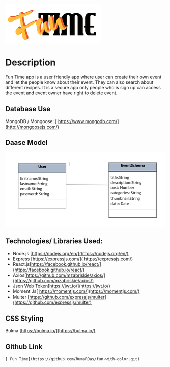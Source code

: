 ![image](./images/logo-1.png)

# Description
Fun Time app is a user friendly app where user can create their own event and let the people know about their event. They can also search about different recipes.
It is a secure app only people who is sign up can access the event  and event owner have right to delete event.

## Database Use
 MongoDB / Mongoose: [ https://www.mongodb.com/](http://mongoosejs.com/)

## Daase Model
![image](./images/schema.png)

## Technologies/ Libraries Used:
   * Node.js [https://nodejs.org/en/](https://nodejs.org/en/)
   * Express [https://expressjs.com/]( https://expressjs.com/)
   * React.js[https://facebook.github.io/react/](https://facebook.github.io/react/)
   * Axios[https://github.com/mzabriskie/axios/](https://github.com/mzabriskie/axios/)
   * Json Web Token[https://jwt.io/](https://jwt.io/)
   * Moment Js[ https://momentjs.com/](https://momentjs.com/)
   * Multer [https://github.com/expressjs/multer](https://github.com/expressjs/multer)

## CSS Styling

 Bulma [https://bulma.io/](https://bulma.io/)


## Github Link
    
    [ Fun Time](https://github.com/RumaRDas/fun-with-color.git)

     



   
   



        



